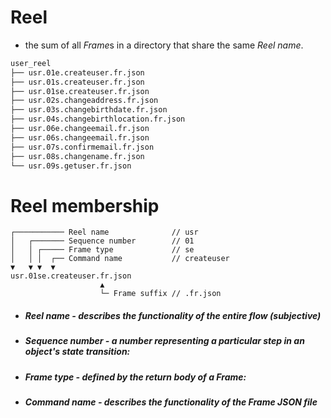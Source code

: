 # Reel 

* the sum of all *Frame*s in a directory that share the same *Reel name*.

```sh
user_reel
├── usr.01e.createuser.fr.json
├── usr.01s.createuser.fr.json
├── usr.01se.createuser.fr.json
├── usr.02s.changeaddress.fr.json
├── usr.03s.changebirthdate.fr.json
├── usr.04s.changebirthlocation.fr.json
├── usr.06e.changeemail.fr.json
├── usr.06s.changeemail.fr.json
├── usr.07s.confirmemail.fr.json
├── usr.08s.changename.fr.json
└── usr.09s.getuser.fr.json
```

# Reel membership

```
┌─────────── Reel name              // usr
│   ┌─────── Sequence number        // 01
│   │ ┌───── Frame type             // se
│   │ │  ┌── Command name           // createuser
▼   ▼ ▼  ▼
usr.01se.createuser.fr.json
                    ▲
                    └─ Frame suffix // .fr.json
```

- ##### **Reel name** - describes the functionality of the entire flow (subjective)
- ##### **Sequence number** - a number representing a particular step in an object's state transition:
- ##### **Frame type** - defined by the return body of a *Frame*:
- ##### **Command name** - describes the functionality of the *Frame* JSON file
